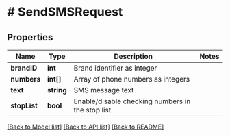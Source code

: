 # # SendSMSRequest

## Properties

Name | Type | Description | Notes
------------ | ------------- | ------------- | -------------
**brandID** | **int** | Brand identifier as integer |
**numbers** | **int[]** | Array of phone numbers as integers |
**text** | **string** | SMS message text |
**stopList** | **bool** | Enable/disable checking numbers in the stop list |

[[Back to Model list]](../../README.md#models) [[Back to API list]](../../README.md#endpoints) [[Back to README]](../../README.md)
